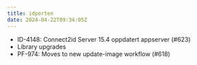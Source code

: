 ```yaml
---
title: idporten
date: 2024-04-22T09:34:05Z
---
```

- ID-4148: Connect2id Server 15.4  oppdatert appserver (#623)
- Library upgrades
- PF-974: Moves to new update-image workflow (#618)

